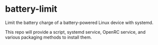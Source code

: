 # battery-limit

Limit the battery charge of a battery-powered Linux device with systemd.

This repo will provide a script, systemd service, OpenRC service, and various packaging methods to install them.

